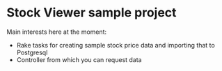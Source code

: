 # Stock Viewer sample project

Main interests here at the moment:
- Rake tasks for creating sample stock price data and importing that to Postgresql
- Controller from which you can request data
